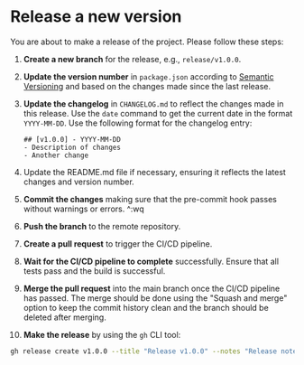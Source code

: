 # Release a new version

You are about to make a release of the project. Please follow these steps:

1. **Create a new branch** for the release, e.g., `release/v1.0.0`.
2. **Update the version number** in `package.json` according to [Semantic Versioning](https://semver.org/) and based on the changes made since the last release.
3. **Update the changelog** in `CHANGELOG.md` to reflect the changes made in this release. Use the `date` command to get the current date in the format `YYYY-MM-DD`.
   Use the following format for the changelog entry:

   ```
   ## [v1.0.0] - YYYY-MM-DD
   - Description of changes
   - Another change
   ```

4. Update the README.md file if necessary, ensuring it reflects the latest changes and version number.
5. **Commit the changes** making sure that the pre-commit hook passes without warnings or errors. ^:wq
6. **Push the branch** to the remote repository.
7. **Create a pull request** to trigger the CI/CD pipeline.
8. **Wait for the CI/CD pipeline to complete** successfully. Ensure that all tests pass and the build is successful.
9. **Merge the pull request** into the main branch once the CI/CD pipeline has passed. The merge should be done using the "Squash and merge" option to keep the commit history clean and the branch should be deleted after merging.
10. **Make the release** by using the `gh` CLI tool:

```bash
gh release create v1.0.0 --title "Release v1.0.0" --notes "Release notes for v1.0.0"
```
